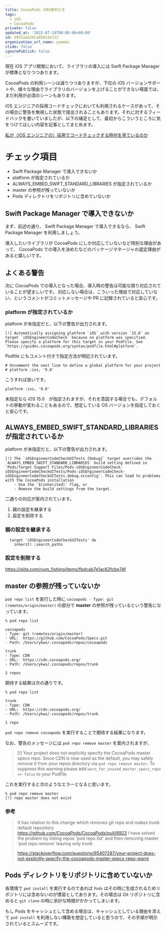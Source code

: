 ```yaml
---
title: CocoaPods の利用手引き
tags:
  - iOS
  - CocoaPods
private: false
updated_at: '2022-07-19T00:08:06+09:00'
id: b951a2e24ca85013e722
organization_url_name: yumemi
slide: false
ignorePublish: false
---
```

現在 iOS アプリ開発において、ライブラリの導入には Swift Package Manager が標準となりつつあります。

CocoaPods の利用シーンは減りつつありますが、下位の iOS バージョンサポートや、様々な理由でライブラリのバージョンを上げることができない場面では、まだ利用が必須のシーンもあります。

iOS エンジニアの採用コードチェックにおいても利用されるケースがあって、その場合に警告を無視した状態で提出されることもあります。それに対するフィードバックを書いていましたが、以下の補足として、最初からこういうところに気をつけてほしい内容を記事としてまとめます。

[私が（iOS エンジニアの）採用でコードチェックする時何を見ているのか](https://qiita.com/lovee/items/d76c68341ec3e7beb611)

# チェック項目
- Swift Package Manager で導入できないか
- platform が指定されているか
- ALWAYS_EMBED_SWIFT_STANDARD_LIBRARIES が指定されているか
- master の参照が残っていないか
- Pods ディレクトリをリポジトリに含めていないか

## Swift Package Manager で導入できないか

まず、前述の通り、 Swift Package Manager で導入できるなら、 Swift Package Manager を利用しましょう。

導入したいライブラリが CocoaPods にしか対応していないなど特別な理由があって、 CocoaPods での導入を決めたなどのパッケージマネージャの選定理由があると嬉しいです。

## よくある警告

次に CocoaPods での導入となった場合、導入時の警告は可能な限り対応されていることが望ましいです。
対応しない場合は、こういった理由で対応していない、というコメントがコミットメッセージや PR に記録されていると安心です。
 
### platform が指定されているか

platform が未指定だと、以下の警告が出力されます。

```
[!] Automatically assigning platform `iOS` with version `15.0` on target `iOSEngineerCodeCheck` because no platform was specified. Please specify a platform for this target in your Podfile. See `https://guides.cocoapods.org/syntax/podfile.html#platform`.
```

Podfile にもコメント付きで指定方法が明記されています。

```
# Uncomment the next line to define a global platform for your project
# platform :ios, '9.0'
```

こうすれば良いです。

```
platform :ios, '9.0'
```

未指定なら iOS 15.0　が指定されますが、それを意図する場合でも、デフォルトの挙動が変わることもあるので、想定している OS バージョンを指定しておくと安心です。

## ALWAYS_EMBED_SWIFT_STANDARD_LIBRARIES が指定されているか

platform が未指定だと、以下の警告が出力されます。

```
[!] The `iOSEngineerCodeCheckUITests [Debug]` target overrides the `ALWAYS_EMBED_SWIFT_STANDARD_LIBRARIES` build setting defined in `Pods/Target Support Files/Pods-iOSEngineerCodeCheck-iOSEngineerCodeCheckUITests/Pods-iOSEngineerCodeCheck-iOSEngineerCodeCheckUITests.debug.xcconfig'. This can lead to problems with the CocoaPods installation
    - Use the `$(inherited)` flag, or
    - Remove the build settings from the target.
```


二通りの対応が案内されています。

1. 親の設定を継承する
2. 設定を削除する

### 親の設定を継承する

```
  target 'iOSEngineerCodeCheckUITests' do
    inherit! :search_paths
```

### 設定を削除する

https://qiita.com/yum_fishing/items/fbdcab7e1ac62fcbe74f



## master の参照が残っていないか

`pod repo list` を実行した時に `cocoapods - Type: git (remotes/origin/master)` の部分で **master** の参照が残っているという警告になっています。

```
% pod repo list

cocoapods
- Type: git (remotes/origin/master)
- URL:  https://github.com/CocoaPods/Specs.git
- Path: /Users/ykws/.cocoapods/repos/cocoapods

trunk
- Type: CDN
- URL:  https://cdn.cocoapods.org/
- Path: /Users/ykws/.cocoapods/repos/trunk

2 repos
```

期待する結果は次の通りです。

```
% pod repo list

trunk
- Type: CDN
- URL:  https://cdn.cocoapods.org/
- Path: /Users/ykws/.cocoapods/repos/trunk

1 repo
```

`pod repo remove cocoapods` を実行することで期待する結果になります。

なお、警告のメッセージには `pod repo remove master` を案内されますが、

> [!] Your project does not explicitly specify the CocoaPods master specs repo. Since CDN is now used as the default, you may safely remove it from your repos directory via `pod repo remove master`. To suppress this warning please add `warn_for_unused_master_specs_repo => false` to your Podfile.

これを実行すると次のようなエラーとなると思います。

```
% pod repo remove master
[!] repo master does not exist
```

### 参考

> It has relation to this change which removes git repo and makes trunk default repository https://github.com/CocoaPods/CocoaPods/pull/8923 I have solved the problem by listing repos 'pod repo list' and then removing master 'pod repo remove' leaving only trunk
>
> https://stackoverflow.com/questions/65407287/your-project-does-not-explicitly-specify-the-cocoapods-master-specs-repo-warni

## Pods ディレクトリをリポジトリに含めていないか

各環境で `pod install` を実行するのであれば `Pods` はその時に生成されるためリポジトリには含めないのが慣習としてあります。その場合は Git リポジトリに含めると `git clone` の時に余計な時間がかかってしまいます。

もし Pods をキャッシュとして含める場合は、キャッシュとしている理由を添えて `pod install` を利用しない構築を想定していると思うので、その手順が明示されているとスムーズです。

